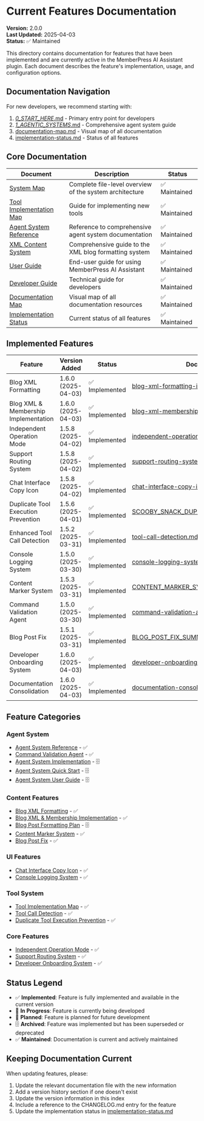 # Current Features Documentation

**Version:** 2.0.0  
**Last Updated:** 2025-04-03  
**Status:** ✅ Maintained

This directory contains documentation for features that have been implemented and are currently active in the MemberPress AI Assistant plugin. Each document describes the feature's implementation, usage, and configuration options.

## Documentation Navigation

For new developers, we recommend starting with:
1. [_0_START_HERE_.md](../../_0_START_HERE_.md) - Primary entry point for developers
2. [_1_AGENTIC_SYSTEMS_.md](../../_1_AGENTIC_SYSTEMS_.md) - Comprehensive agent system guide
3. [documentation-map.md](documentation-map.md) - Visual map of all documentation
4. [implementation-status.md](implementation-status.md) - Status of all features

## Core Documentation

| Document | Description | Status |
|----------|------------|--------|
| [System Map](system-map.md) | Complete file-level overview of the system architecture | ✅ Maintained |
| [Tool Implementation Map](tool-implementation-map.md) | Guide for implementing new tools | ✅ Maintained |
| [Agent System Reference](agent-system-reference.md) | Reference to comprehensive agent system documentation | ✅ Maintained |
| [XML Content System](../xml-content-system/README.md) | Comprehensive guide to the XML blog formatting system | ✅ Maintained |
| [User Guide](user-guide.md) | End-user guide for using MemberPress AI Assistant | ✅ Maintained |
| [Developer Guide](developer-guide.md) | Technical guide for developers | ✅ Maintained |
| [Documentation Map](documentation-map.md) | Visual map of all documentation resources | ✅ Maintained |
| [Implementation Status](implementation-status.md) | Current status of all features | ✅ Maintained |

## Implemented Features

| Feature | Version Added | Status | Documentation |
|---------|--------------|--------|--------------|
| Blog XML Formatting | 1.6.0 (2025-04-03) | ✅ Implemented | [blog-xml-formatting-implementation.md](blog-xml-formatting-implementation.md) |
| Blog XML & Membership Implementation | 1.6.0 (2025-04-03) | ✅ Implemented | [blog-xml-membership-implementation-plan.md](blog-xml-membership-implementation-plan.md) |
| Independent Operation Mode | 1.5.8 (2025-04-02) | ✅ Implemented | [independent-operation-mode.md](independent-operation-mode.md) |
| Support Routing System | 1.5.8 (2025-04-02) | ✅ Implemented | [support-routing-system.md](support-routing-system.md) |
| Chat Interface Copy Icon | 1.5.8 (2025-04-02) | ✅ Implemented | [chat-interface-copy-icon.md](chat-interface-copy-icon.md) |
| Duplicate Tool Execution Prevention | 1.5.6 (2025-04-01) | ✅ Implemented | [SCOOBY_SNACK_DUPLICATE_TOOL_EXECUTION.md](SCOOBY_SNACK_DUPLICATE_TOOL_EXECUTION.md) |
| Enhanced Tool Call Detection | 1.5.2 (2025-03-31) | ✅ Implemented | [tool-call-detection.md](tool-call-detection.md) |
| Console Logging System | 1.5.0 (2025-03-30) | ✅ Implemented | [console-logging-system.md](console-logging-system.md) |
| Content Marker System | 1.5.3 (2025-03-31) | ✅ Implemented | [CONTENT_MARKER_SYSTEM.md](CONTENT_MARKER_SYSTEM.md) |
| Command Validation Agent | 1.5.0 (2025-03-30) | ✅ Implemented | [command-validation-agent.md](command-validation-agent.md) |
| Blog Post Fix | 1.5.1 (2025-03-31) | ✅ Implemented | [BLOG_POST_FIX_SUMMARY.md](BLOG_POST_FIX_SUMMARY.md) |
| Developer Onboarding System | 1.6.0 (2025-04-03) | ✅ Implemented | [developer-onboarding-system.md](developer-onboarding-system.md) |
| Documentation Consolidation | 1.6.0 (2025-04-03) | ✅ Implemented | [documentation-consolidation-results.md](documentation-consolidation-results.md) |

## Feature Categories

### Agent System
- [Agent System Reference](agent-system-reference.md) - ✅
- [Command Validation Agent](command-validation-agent.md) - ✅
- [Agent System Implementation](../archive/agent-system-implementation.md) - 🗄️
- [Agent System Quick Start](../archive/agent-system-quickstart.md) - 🗄️
- [Agent System User Guide](../archive/agent-system-user-guide.md) - 🗄️

### Content Features
- [Blog XML Formatting](blog-xml-formatting-implementation.md) - ✅
- [Blog XML & Membership Implementation](blog-xml-membership-implementation-plan.md) - ✅
- [Blog Post Formatting Plan](../archive/blog-post-formatting-plan.md) - 🗄️
- [Content Marker System](CONTENT_MARKER_SYSTEM.md) - ✅
- [Blog Post Fix](BLOG_POST_FIX_SUMMARY.md) - ✅

### UI Features
- [Chat Interface Copy Icon](chat-interface-copy-icon.md) - ✅
- [Console Logging System](console-logging-system.md) - ✅

### Tool System
- [Tool Implementation Map](tool-implementation-map.md) - ✅
- [Tool Call Detection](tool-call-detection.md) - ✅
- [Duplicate Tool Execution Prevention](SCOOBY_SNACK_DUPLICATE_TOOL_EXECUTION.md) - ✅

### Core Features
- [Independent Operation Mode](independent-operation-mode.md) - ✅
- [Support Routing System](support-routing-system.md) - ✅
- [Developer Onboarding System](developer-onboarding-system.md) - ✅

## Status Legend

- ✅ **Implemented**: Feature is fully implemented and available in the current version
- 🚧 **In Progress**: Feature is currently being developed
- 🔮 **Planned**: Feature is planned for future development
- 🗄️ **Archived**: Feature was implemented but has been superseded or deprecated
- ✅ **Maintained**: Documentation is current and actively maintained

## Keeping Documentation Current

When updating features, please:

1. Update the relevant documentation file with the new information
2. Add a version history section if one doesn't exist
3. Update the version information in this index
4. Include a reference to the CHANGELOG.md entry for the feature
5. Update the implementation status in [implementation-status.md](implementation-status.md)
